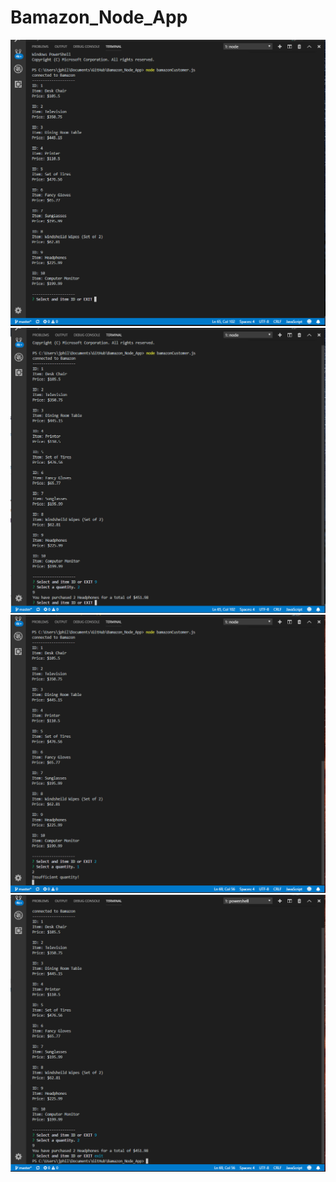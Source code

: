 # Bamazon_Node_App

![first](homework_screenshots/first_ss.PNG)
![second](homework_screenshots/second_ss.PNG)
![third](homework_screenshots/third_ss.PNG)
![exit](homework_screenshots/exit.PNG)